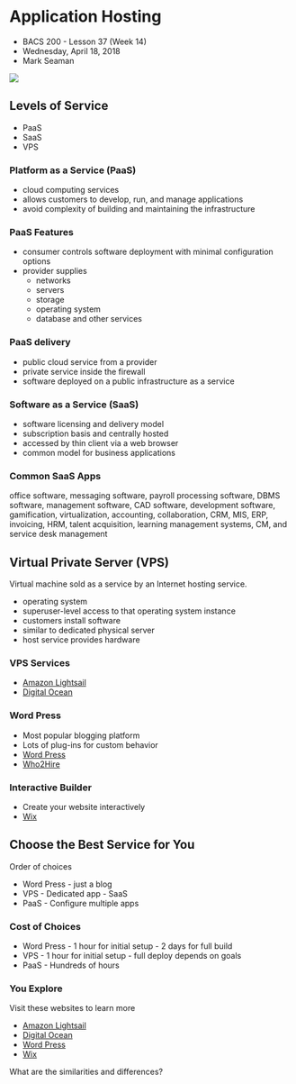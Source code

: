 # Application Hosting
* BACS 200 - Lesson 37 (Week 14)
* Wednesday, April 18, 2018
* Mark Seaman

![](img/Bear_Logo.png)


## Levels of Service
* PaaS
* SaaS
* VPS

### Platform as a Service (PaaS)
* cloud computing services
* allows customers to develop, run, and manage applications
* avoid complexity of building and maintaining the infrastructure

### PaaS Features
* consumer controls software deployment with minimal configuration options
* provider supplies
    * networks
    * servers
    * storage
    * operating system
    * database and other services

### PaaS delivery
* public cloud service from a provider
* private service inside the firewall
* software deployed on a public infrastructure as a service

### Software as a Service (SaaS)
* software licensing and delivery model
* subscription basis and centrally hosted
* accessed by thin client via a web browser
* common model for business applications

### Common SaaS Apps
office software, messaging software, payroll processing software,
DBMS software, management software, CAD software, development software,
gamification, virtualization, accounting, collaboration, CRM, MIS, ERP,
invoicing, HRM, talent acquisition, learning management systems, CM, and
service desk management

## Virtual Private Server (VPS)

Virtual machine sold as a service by an Internet hosting service.

* operating system
* superuser-level access to that operating system instance
* customers install software
* similar to dedicated physical server
* host service provides hardware

### VPS Services
* [Amazon Lightsail](https://aws.amazon.com/lightsail/)
* [Digital Ocean](https://www.digitalocean.com/products/one-click-apps/)

### Word Press

* Most popular blogging platform
* Lots of plug-ins for custom behavior
* [Word Press](https://wordpress.com)
* [Who2Hire](https://who2hire.us/)

### Interactive Builder
* Create your website interactively
* [Wix](https://www.wix.com/features/main)


## Choose the Best Service for You
Order of choices

* Word Press - just a blog
* VPS - Dedicated app - SaaS
* PaaS - Configure multiple apps

### Cost of Choices
* Word Press - 1 hour for initial setup - 2 days for full build
* VPS - 1 hour for initial setup - full deploy depends on goals
* PaaS - Hundreds of hours

### You Explore
Visit these websites to learn more

* [Amazon Lightsail](https://aws.amazon.com/lightsail/)
* [Digital Ocean](https://www.digitalocean.com/products/one-click-apps/)
* [Word Press](https://wordpress.com)
* [Wix](https://www.wix.com/features/main)

What are the similarities and differences?

